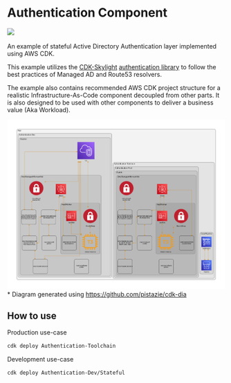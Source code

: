 # Authentication Component

![](https://img.shields.io/badge/Developer%20Preview-orange.svg?style=for-the-badge)

An example of stateful Active Directory Authentication layer implemented using AWS CDK.

This example utilizes the [CDK-Skylight](https://github.com/cdklabs/cdk-skylight) [authentication library](https://github.com/cdklabs/cdk-skylight/blob/main/src/skylight-authentication/ad-authentication.ts) to follow the best practices of Managed AD and Route53 resolvers.

The example also contains recommended AWS CDK project structure for a realistic Infrastructure-As-Code component decoupled from other parts. It is also designed to be used with other components to deliver a business value (Aka Workload).

![diagram.png](diagram.png) \* Diagram generated using https://github.com/pistazie/cdk-dia

## How to use

Production use-case

```bash
cdk deploy Authentication-Toolchain
```

Development use-case

```bash
cdk deploy Authentication-Dev/Stateful
```
